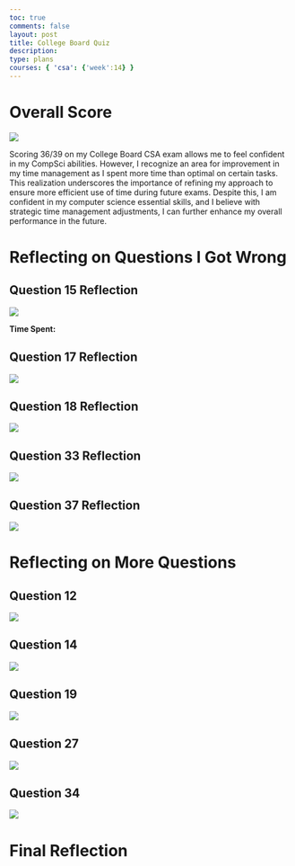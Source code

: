 ```yaml
---
toc: true
comments: false
layout: post
title: College Board Quiz
description: 
type: plans
courses: { 'csa': {'week':14} }
---
```


# Overall Score

<img src="{{site.baseurl}}/images/image.png">

Scoring 36/39 on my College Board CSA exam allows me to feel confident in my CompSci abilities. However, I recognize an area for improvement in my time management as I spent more time than optimal on certain tasks. This realization underscores the importance of refining my approach to ensure more efficient use of time during future exams. Despite this, I am confident in my computer science essential skills, and I believe with strategic time management adjustments, I can further enhance my overall performance in the future.

# Reflecting on Questions I Got Wrong

## Question 15 Reflection

<img src="{{site.baseurl}}/images/image-1.png">

**Time Spent:**

## Question 17 Reflection

<img src="{{site.baseurl}}/images/image-2.png">


## Question 18 Reflection

<img src="{{site.baseurl}}/images/image-3.png">


## Question 33 Reflection

<img src="{{site.baseurl}}/images/image-4.png">


## Question 37 Reflection

<img src="{{site.baseurl}}/images/image-5.png">


# Reflecting on More Questions

## Question 12

<img src="{{site.baseurl}}/images/image-13.png">


## Question 14

<img src="{{site.baseurl}}/images/image-14.png">

## Question 19

<img src="{{site.baseurl}}/images/image-15.png">

## Question 27

<img src="{{site.baseurl}}/images/image-16.png">


## Question 34

<img src="{{site.baseurl}}/images/question34.PNG">

# Final Reflection




